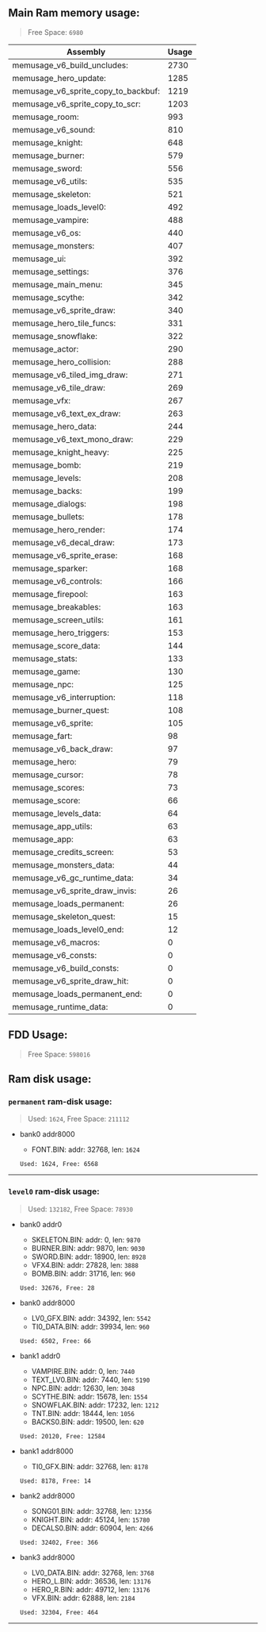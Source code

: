 ## Main Ram memory usage:
> Free Space: `6980`

|Assembly| Usage|
|-|-|
|memusage_v6_build_uncludes:|2730|
|memusage_hero_update:|1285|
|memusage_v6_sprite_copy_to_backbuf:|1219|
|memusage_v6_sprite_copy_to_scr:|1203|
|memusage_room:|993|
|memusage_v6_sound:|810|
|memusage_knight:|648|
|memusage_burner:|579|
|memusage_sword:|556|
|memusage_v6_utils:|535|
|memusage_skeleton:|521|
|memusage_loads_level0:|492|
|memusage_vampire:|488|
|memusage_v6_os:|440|
|memusage_monsters:|407|
|memusage_ui:|392|
|memusage_settings:|376|
|memusage_main_menu:|345|
|memusage_scythe:|342|
|memusage_v6_sprite_draw:|340|
|memusage_hero_tile_funcs:|331|
|memusage_snowflake:|322|
|memusage_actor:|290|
|memusage_hero_collision:|288|
|memusage_v6_tiled_img_draw:|271|
|memusage_v6_tile_draw:|269|
|memusage_vfx:|267|
|memusage_v6_text_ex_draw:|263|
|memusage_hero_data:|244|
|memusage_v6_text_mono_draw:|229|
|memusage_knight_heavy:|225|
|memusage_bomb:|219|
|memusage_levels:|208|
|memusage_backs:|199|
|memusage_dialogs:|198|
|memusage_bullets:|178|
|memusage_hero_render:|174|
|memusage_v6_decal_draw:|173|
|memusage_v6_sprite_erase:|168|
|memusage_sparker:|168|
|memusage_v6_controls:|166|
|memusage_firepool:|163|
|memusage_breakables:|163|
|memusage_screen_utils:|161|
|memusage_hero_triggers:|153|
|memusage_score_data:|144|
|memusage_stats:|133|
|memusage_game:|130|
|memusage_npc:|125|
|memusage_v6_interruption:|118|
|memusage_burner_quest:|108|
|memusage_v6_sprite:|105|
|memusage_fart:|98|
|memusage_v6_back_draw:|97|
|memusage_hero:|79|
|memusage_cursor:|78|
|memusage_scores:|73|
|memusage_score:|66|
|memusage_levels_data:|64|
|memusage_app_utils:|63|
|memusage_app:|63|
|memusage_credits_screen:|53|
|memusage_monsters_data:|44|
|memusage_v6_gc_runtime_data:|34|
|memusage_v6_sprite_draw_invis:|26|
|memusage_loads_permanent:|26|
|memusage_skeleton_quest:|15|
|memusage_loads_level0_end:|12|
|memusage_v6_macros:|0|
|memusage_v6_consts:|0|
|memusage_v6_build_consts:|0|
|memusage_v6_sprite_draw_hit:|0|
|memusage_loads_permanent_end:|0|
|memusage_runtime_data:|0|

## FDD Usage:
> Free Space: `598016`

## Ram disk usage:
### `permanent` ram-disk usage:

> Used: `1624`, Free Space: `211112`

- bank0 addr8000
	* FONT.BIN: addr: 32768, len: `1624`

  `Used: 1624, Free: 6568`


---
### `level0` ram-disk usage:

> Used: `132182`, Free Space: `78930`

- bank0 addr0
	* SKELETON.BIN: addr: 0, len: `9870`
	* BURNER.BIN: addr: 9870, len: `9030`
	* SWORD.BIN: addr: 18900, len: `8928`
	* VFX4.BIN: addr: 27828, len: `3888`
	* BOMB.BIN: addr: 31716, len: `960`

  `Used: 32676, Free: 28`

- bank0 addr8000
	* LV0_GFX.BIN: addr: 34392, len: `5542`
	* TI0_DATA.BIN: addr: 39934, len: `960`

  `Used: 6502, Free: 66`

- bank1 addr0
	* VAMPIRE.BIN: addr: 0, len: `7440`
	* TEXT_LV0.BIN: addr: 7440, len: `5190`
	* NPC.BIN: addr: 12630, len: `3048`
	* SCYTHE.BIN: addr: 15678, len: `1554`
	* SNOWFLAK.BIN: addr: 17232, len: `1212`
	* TNT.BIN: addr: 18444, len: `1056`
	* BACKS0.BIN: addr: 19500, len: `620`

  `Used: 20120, Free: 12584`

- bank1 addr8000
	* TI0_GFX.BIN: addr: 32768, len: `8178`

  `Used: 8178, Free: 14`

- bank2 addr8000
	* SONG01.BIN: addr: 32768, len: `12356`
	* KNIGHT.BIN: addr: 45124, len: `15780`
	* DECALS0.BIN: addr: 60904, len: `4266`

  `Used: 32402, Free: 366`

- bank3 addr8000
	* LV0_DATA.BIN: addr: 32768, len: `3768`
	* HERO_L.BIN: addr: 36536, len: `13176`
	* HERO_R.BIN: addr: 49712, len: `13176`
	* VFX.BIN: addr: 62888, len: `2184`

  `Used: 32304, Free: 464`


---

